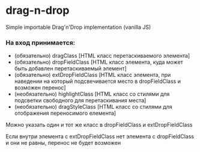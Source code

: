 # drag-n-drop
Simple importable Drag'n'Drop implementation (vanilla JS) 

### На вход принимается:
+ (обязательно) dragClass [HTML класс перетаскиваемого элемента]
+ (обязательно) dropFieldClass [HTML класс элемента, куда может быть добавлен перетаскиваемый элемент]
+ (обязательно) extDropFieldClass [HTML класс элемента, при наведении на который подсвечивается место в dropFieldClass и возможен перенос]
+ (необязательно) highlightClass [HTML класс со стилями для подсветки свободного для перетаскивания места]
+ (необязательно) dragStyleClass [HTML класс со стилями для отображения переносимого елемента]

Можно указать один и тот же класс в dropFieldClass и extDropFieldClass

Если внутри элемента с extDropFieldClass нет элемента с dropFieldClass и они не равны, перенос не будет возможен
